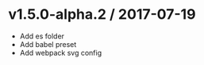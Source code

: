 
v1.5.0-alpha.2 / 2017-07-19
===========================

  * Add es folder
  * Add babel preset
  * Add webpack svg config
